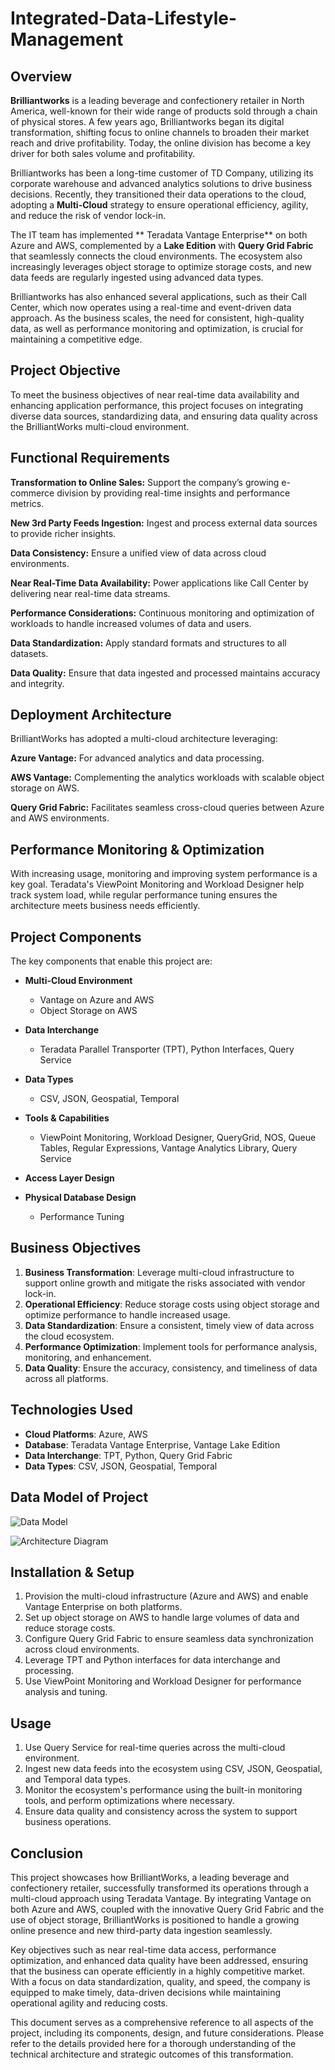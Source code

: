 # Integrated-Data-Lifestyle-Management
## Overview

**Brilliantworks** is a leading beverage and confectionery retailer in North America, well-known for their wide range of products sold through a chain of physical stores. A few years ago, Brilliantworks began its digital transformation, shifting focus to online channels to broaden their market reach and drive profitability. Today, the online division has become a key driver for both sales volume and profitability.

Brilliantworks has been a long-time customer of TD Company, utilizing its corporate warehouse and advanced analytics solutions to drive business decisions. Recently, they transitioned their data operations to the cloud, adopting a **Multi-Cloud** strategy to ensure operational efficiency, agility, and reduce the risk of vendor lock-in.

The IT team has implemented ** Teradata Vantage Enterprise** on both Azure and AWS, complemented by a **Lake Edition** with **Query Grid Fabric** that seamlessly connects the cloud environments. The ecosystem also increasingly leverages object storage to optimize storage costs, and new data feeds are regularly ingested using advanced data types. 

Brilliantworks has also enhanced several applications, such as their Call Center, which now operates using a real-time and event-driven data approach. As the business scales, the need for consistent, high-quality data, as well as performance monitoring and optimization, is crucial for maintaining a competitive edge.

## Project Objective
To meet the business objectives of near real-time data availability and enhancing application performance, this project focuses on integrating diverse data sources, standardizing data, and ensuring data quality across the BrilliantWorks multi-cloud environment.

## Functional Requirements
**Transformation to Online Sales:**  Support the company’s growing e-commerce division by providing real-time insights and performance metrics.

**New 3rd Party Feeds Ingestion:** Ingest and process external data sources to provide richer insights.

**Data Consistency:** Ensure a unified view of data across cloud environments.

**Near Real-Time Data Availability:** Power applications like Call Center by delivering near real-time data streams.

**Performance Considerations:** Continuous monitoring and optimization of workloads to handle increased volumes of data and users.

**Data Standardization:** Apply standard formats and structures to all datasets.

**Data Quality:** Ensure that data ingested and processed maintains accuracy and integrity.

## Deployment Architecture
BrilliantWorks has adopted a multi-cloud architecture leveraging:

**Azure Vantage:** For advanced analytics and data processing.

**AWS Vantage:** Complementing the analytics workloads with scalable object storage on AWS.

**Query Grid Fabric:** Facilitates seamless cross-cloud queries between Azure and AWS environments.

## Performance Monitoring & Optimization
With increasing usage, monitoring and improving system performance is a key goal. Teradata's ViewPoint Monitoring and Workload Designer help track system load, while regular performance tuning ensures the architecture meets business needs efficiently.

## Project Components

The key components that enable this project are:

- **Multi-Cloud Environment**  
  - Vantage on Azure and AWS  
  - Object Storage on AWS

- **Data Interchange**  
  - Teradata Parallel Transporter (TPT), Python Interfaces, Query Service

- **Data Types**  
  - CSV, JSON, Geospatial, Temporal

- **Tools & Capabilities**  
  - ViewPoint Monitoring, Workload Designer, QueryGrid, NOS, Queue Tables, Regular Expressions, Vantage Analytics Library, Query Service

- **Access Layer Design**

- **Physical Database Design**  
  - Performance Tuning

## Business Objectives

1. **Business Transformation**: Leverage multi-cloud infrastructure to support online growth and mitigate the risks associated with vendor lock-in.
2. **Operational Efficiency**: Reduce storage costs using object storage and optimize performance to handle increased usage.
3. **Data Standardization**: Ensure a consistent, timely view of data across the cloud ecosystem.
4. **Performance Optimization**: Implement tools for performance analysis, monitoring, and enhancement.
5. **Data Quality**: Ensure the accuracy, consistency, and timeliness of data across all platforms.

## Technologies Used

- **Cloud Platforms**: Azure, AWS
- **Database**: Teradata Vantage Enterprise, Vantage Lake Edition
- **Data Interchange**: TPT, Python, Query Grid Fabric
- **Data Types**: CSV, JSON, Geospatial, Temporal

## Data Model of Project 
![Data Model](https://github.com/user-attachments/assets/f5de60be-53d0-4d17-ab24-c80ebd714cf3)

![Architecture Diagram](https://github.com/user-attachments/assets/f9588f3b-74e0-4c7d-a1da-1aa719caf4a9)


## Installation & Setup

1. Provision the multi-cloud infrastructure (Azure and AWS) and enable Vantage Enterprise on both platforms.
2. Set up object storage on AWS to handle large volumes of data and reduce storage costs.
3. Configure Query Grid Fabric to ensure seamless data synchronization across cloud environments.
4. Leverage TPT and Python interfaces for data interchange and processing.
5. Use ViewPoint Monitoring and Workload Designer for performance analysis and tuning.

## Usage

1. Use Query Service for real-time queries across the multi-cloud environment.
2. Ingest new data feeds into the ecosystem using CSV, JSON, Geospatial, and Temporal data types.
3. Monitor the ecosystem's performance using the built-in monitoring tools, and perform optimizations where necessary.
4. Ensure data quality and consistency across the system to support business operations.

## Conclusion

This project showcases how BrilliantWorks, a leading beverage and confectionery retailer, successfully transformed its operations through a multi-cloud approach using Teradata Vantage. By integrating Vantage on both Azure and AWS, coupled with the innovative Query Grid Fabric and the use of object storage, BrilliantWorks is positioned to handle a growing online presence and new third-party data ingestion seamlessly. 

Key objectives such as near real-time data access, performance optimization, and enhanced data quality have been addressed, ensuring that the business can operate efficiently in a highly competitive market. With a focus on data standardization, quality, and speed, the company is equipped to make timely, data-driven decisions while maintaining operational agility and reducing costs.

This document serves as a comprehensive reference to all aspects of the project, including its components, design, and future considerations. Please refer to the details provided here for a thorough understanding of the technical architecture and strategic outcomes of this transformation.
